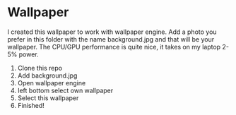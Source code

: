 # Wallpaper
I created this wallpaper to work with wallpaper engine. 
Add a photo you prefer in this folder with the name background.jpg and that will be your wallpaper.
The CPU/GPU performance is quite nice, it takes on my laptop 2-5% power.

1. Clone this repo
2. Add background.jpg
3. Open wallpaper engine
4. left bottom select own wallpaper
5. Select this wallpaper
6. Finished!
